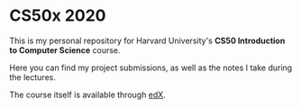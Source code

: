 # CS50x 2020
This is my personal repository for Harvard University's **CS50 Introduction to Computer Science** course.

Here you can find my project submissions, as well as the notes I take during the lectures.

The course itself is available through [edX](https://www.edx.org/course/cs50s-introduction-to-computer-science).
